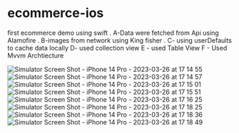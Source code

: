 # ecommerce-ios
first ecommerce demo using swift .
A-Data were fetched from Api using Alamofire .
B-images from network using King fisher .
C- using userDefaults to cache data locally 
D- used collection view 
E - used Table View 
F - Used Mvvm Archtiecture 


![Simulator Screen Shot - iPhone 14 Pro - 2023-03-26 at 17 14 55](https://user-images.githubusercontent.com/86453565/227785630-93b82e76-3331-4b5b-beee-e0bcf5c7f493.png)
![Simulator Screen Shot - iPhone 14 Pro - 2023-03-26 at 17 14 57](https://user-images.githubusercontent.com/86453565/227785632-f9aecc3b-8b63-447b-94b9-4cee595abe72.png)
![Simulator Screen Shot - iPhone 14 Pro - 2023-03-26 at 17 15 01](https://user-images.githubusercontent.com/86453565/227785641-c5483d0d-d350-4343-a68d-975ad1945a98.png)
![Simulator Screen Shot - iPhone 14 Pro - 2023-03-26 at 17 15 51](https://user-images.githubusercontent.com/86453565/227785642-2c373bec-2cc2-4a0b-b6d5-a41b24e43b57.png)
![Simulator Screen Shot - iPhone 14 Pro - 2023-03-26 at 17 16 25](https://user-images.githubusercontent.com/86453565/227785644-a8633f45-589f-41e6-9d46-1119582925a7.png)
![Simulator Screen Shot - iPhone 14 Pro - 2023-03-26 at 17 18 25](https://user-images.githubusercontent.com/86453565/227785645-dd87dade-6e2a-41bb-873f-8437af1ab1d7.png)
![Simulator Screen Shot - iPhone 14 Pro - 2023-03-26 at 17 18 36](https://user-images.githubusercontent.com/86453565/227785648-6d95d0bc-faf6-41f0-9fba-754259a6b1a2.png)
![Simulator Screen Shot - iPhone 14 Pro - 2023-03-26 at 17 18 49](https://user-images.githubusercontent.com/86453565/227785651-35c89465-e3c6-467e-a09a-688d4e137235.png)
